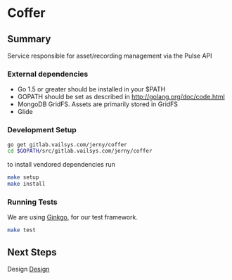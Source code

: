 # Coffer

## Summary

Service responsible for asset/recording management via the Pulse API


### External dependencies

- Go 1.5 or greater should be installed in your $PATH
- GOPATH should be set as described in http://golang.org/doc/code.html
- MongoDB GridFS.  Assets are primarily stored in GridFS
- Glide


### Development Setup


```bash
go get gitlab.vailsys.com/jerny/coffer
cd $GOPATH/src/gitlab.vailsys.com/jerny/coffer
```

to install vendored dependencies run

```bash
make setup
make install
```


### Running Tests

We are using [Ginkgo](https://github.com/onsi/ginkgo), for our test framework.

```bash
make test
```

## Next Steps

Design [Design](docs/design.md)

